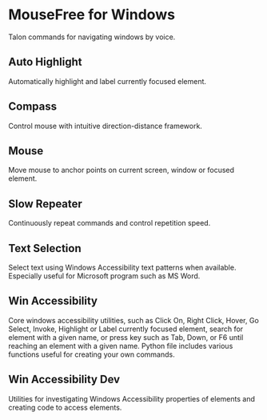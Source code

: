 # MouseFree for Windows
Talon commands for navigating windows by voice.

## Auto Highlight
Automatically highlight and label currently focused element.

## Compass
Control mouse with intuitive direction-distance framework.

## Mouse
Move mouse to anchor points on current screen, window or focused element.

## Slow Repeater
Continuously repeat commands and control repetition speed.

## Text Selection
Select text using Windows Accessibility text patterns when available. Especially useful for Microsoft program such as MS Word. 

## Win Accessibility
Core windows accessibility utilities, such as Click On, Right Click, Hover, Go Select, Invoke, Highlight or Label currently focused element, search for element with a given name, or press key such as Tab, Down, or F6 until reaching an element with a given name. Python file includes various functions useful for creating your own commands.

## Win Accessibility Dev
Utilities for investigating Windows Accessibility properties of elements and creating code to access elements.

